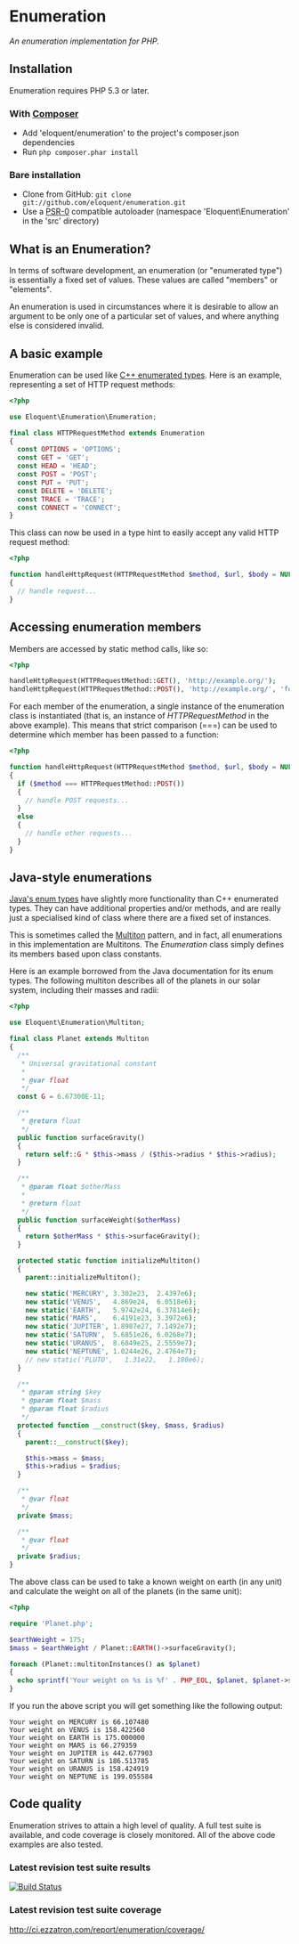 # Enumeration

*An enumeration implementation for PHP.*

## Installation

Enumeration requires PHP 5.3 or later.

### With [Composer](http://getcomposer.org/)

* Add 'eloquent/enumeration' to the project's composer.json dependencies
* Run `php composer.phar install`

### Bare installation

* Clone from GitHub: `git clone git://github.com/eloquent/enumeration.git`
* Use a [PSR-0](https://github.com/php-fig/fig-standards/blob/master/accepted/PSR-0.md)
  compatible autoloader (namespace 'Eloquent\Enumeration' in the 'src'
  directory)

## What is an Enumeration?

In terms of software development, an enumeration (or "enumerated type") is
essentially a fixed set of values. These values are called "members" or
"elements".

An enumeration is used in circumstances where it is desirable to allow an
argument to be only one of a particular set of values, and where anything else
is considered invalid.

## A basic example

Enumeration can be used like [C++ enumerated types](http://www.learncpp.com/cpp-tutorial/45-enumerated-types/).
Here is an example, representing a set of HTTP request methods:

```php
<?php

use Eloquent\Enumeration\Enumeration;

final class HTTPRequestMethod extends Enumeration
{
  const OPTIONS = 'OPTIONS';
  const GET = 'GET';
  const HEAD = 'HEAD';
  const POST = 'POST';
  const PUT = 'PUT';
  const DELETE = 'DELETE';
  const TRACE = 'TRACE';
  const CONNECT = 'CONNECT';
}
```

This class can now be used in a type hint to easily accept any valid HTTP
request method:

```php
<?php

function handleHttpRequest(HTTPRequestMethod $method, $url, $body = NULL)
{
  // handle request...
}
```

## Accessing enumeration members

Members are accessed by static method calls, like so:

```php
<?php

handleHttpRequest(HTTPRequestMethod::GET(), 'http://example.org/');
handleHttpRequest(HTTPRequestMethod::POST(), 'http://example.org/', 'foo=bar&baz=qux');
```

For each member of the enumeration, a single instance of the enumeration class
is instantiated (that is, an instance of *HTTPRequestMethod* in the above
example). This means that strict comparison (===) can be used to determine
which member has been passed to a function:

```php
<?php

function handleHttpRequest(HTTPRequestMethod $method, $url, $body = NULL)
{
  if ($method === HTTPRequestMethod::POST())
  {
    // handle POST requests...
  }
  else
  {
    // handle other requests...
  }
}
```

## Java-style enumerations

[Java's enum types](http://docs.oracle.com/javase/tutorial/java/javaOO/enum.html)
have slightly more functionality than C++ enumerated types. They can have
additional properties and/or methods, and are really just a specialised kind of
class where there are a fixed set of instances.

This is sometimes called the [Multiton](http://en.wikipedia.org/wiki/Multiton_pattern)
pattern, and in fact, all enumerations in this implementation are Multitons.
The *Enumeration* class simply defines its members based upon class constants.

Here is an example borrowed from the Java documentation for its enum types. The
following multiton describes all of the planets in our solar system, including
their masses and radii:

```php
<?php

use Eloquent\Enumeration\Multiton;

final class Planet extends Multiton
{
  /**
   * Universal gravitational constant
   *
   * @var float
   */
  const G = 6.67300E-11;

  /**
   * @return float
   */
  public function surfaceGravity()
  {
    return self::G * $this->mass / ($this->radius * $this->radius);
  }

  /**
   * @param float $otherMass
   *
   * @return float
   */
  public function surfaceWeight($otherMass)
  {
    return $otherMass * $this->surfaceGravity();
  }

  protected static function initializeMultiton()
  {
    parent::initializeMultiton();

    new static('MERCURY', 3.302e23,  2.4397e6);
    new static('VENUS',   4.869e24,  6.0518e6);
    new static('EARTH',   5.9742e24, 6.37814e6);
    new static('MARS',    6.4191e23, 3.3972e6);
    new static('JUPITER', 1.8987e27, 7.1492e7);
    new static('SATURN',  5.6851e26, 6.0268e7);
    new static('URANUS',  8.6849e25, 2.5559e7);
    new static('NEPTUNE', 1.0244e26, 2.4764e7);
    // new static('PLUTO',   1.31e22,   1.180e6);
  }

  /**
   * @param string $key
   * @param float $mass
   * @param float $radius
   */
  protected function __construct($key, $mass, $radius)
  {
    parent::__construct($key);

    $this->mass = $mass;
    $this->radius = $radius;
  }

  /**
   * @var float
   */
  private $mass;

  /**
   * @var float
   */
  private $radius;
}
```

The above class can be used to take a known weight on earth (in any unit) and
calculate the weight on all of the planets (in the same unit):

```php
<?php

require 'Planet.php';

$earthWeight = 175;
$mass = $earthWeight / Planet::EARTH()->surfaceGravity();

foreach (Planet::multitonInstances() as $planet)
{
  echo sprintf('Your weight on %s is %f' . PHP_EOL, $planet, $planet->surfaceWeight($mass));
}
```

If you run the above script you will get something like the following output:

```
Your weight on MERCURY is 66.107480
Your weight on VENUS is 158.422560
Your weight on EARTH is 175.000000
Your weight on MARS is 66.279359
Your weight on JUPITER is 442.677903
Your weight on SATURN is 186.513785
Your weight on URANUS is 158.424919
Your weight on NEPTUNE is 199.055584
```

## Code quality

Enumeration strives to attain a high level of quality. A full test suite is
available, and code coverage is closely monitored. All of the above code
examples are also tested.

### Latest revision test suite results
[![Build Status](https://secure.travis-ci.org/eloquent/enumeration.png)](http://travis-ci.org/eloquent/enumeration)

### Latest revision test suite coverage
<http://ci.ezzatron.com/report/enumeration/coverage/>
